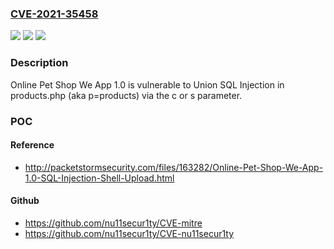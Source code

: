 ### [CVE-2021-35458](https://cve.mitre.org/cgi-bin/cvename.cgi?name=CVE-2021-35458)
![](https://img.shields.io/static/v1?label=Product&message=n%2Fa&color=blue)
![](https://img.shields.io/static/v1?label=Version&message=n%2Fa&color=blue)
![](https://img.shields.io/static/v1?label=Vulnerability&message=n%2Fa&color=brighgreen)

### Description

Online Pet Shop We App 1.0 is vulnerable to Union SQL Injection in products.php (aka p=products) via the c or s parameter.

### POC

#### Reference
- http://packetstormsecurity.com/files/163282/Online-Pet-Shop-We-App-1.0-SQL-Injection-Shell-Upload.html

#### Github
- https://github.com/nu11secur1ty/CVE-mitre
- https://github.com/nu11secur1ty/CVE-nu11secur1ty

